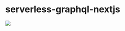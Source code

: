 # serverless-graphql-nextjs

![](https://p9.f1.n0.cdn.getcloudapp.com/items/E0urOOnd/Image%202020-11-03%20at%208.21.42%20PM.png?source=viewer&v=e6ff7bbbee85eade2569c8b4bdec7c66)
